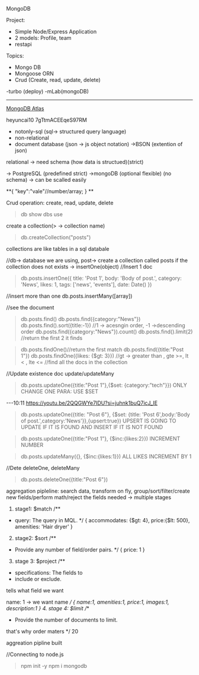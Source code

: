 MongoDB


Project:
- Simple Node/Express Application
- 2 models: Profile, team
- restapi


Topics:
- Mongo DB
- Mongoose ORN
- Crud (Create, read, update, delete)

-turbo (deploy)
-mLab(mongoDB)


--------------------
[MongoDB Atlas](https://cloud.mongodb.com/v2#/org/66992980156f8953b51d567b/projects)


heyuncai10
7gTtmACEEqeS97RM

- notonly-sql (sql-> structured query language)
- non-relational
- document database (json -> js object notation) ->BSON (extention of json)


relational -> need schema (how data is structued)(strict)


-> PostgreSQL (predefined strict)
->mongoDB (optional flexible) (no schema) -> can be scalled easily

**{
    "key":"vale"//number/array;
}
**



Crud operation: create, read, update, delete

>db
>show dbs
>use <database name> <this database is not created untill data is inserted into it>

create a collection(> -> collection name)
>db.createCollection("posts")

collections are like tables in a sql databale

//db-> database we are using, post->    create a collection called posts if the collection does not exists   -> insertOne(object)
//Insert 1 doc
>db.posts.insertOne({ title: 'Post 1', body: 'Body of post.', category: 'News', likes: 1, tags: ['news', 'events'], date: Date() })


//insert more than one
db.posts.insertMany([array])

//see the document
>db.posts.find()
>db.posts.find({category:"News"})
>db.posts.find().sort({title:-1})   //1 -> acesngin order, -1 ->descending order
>db.posts.find({category:"News"}).count()
>db.posts.find().limit(2) //return the first 2 it finds

>db.posts.findOne()//return the first match
>db.posts.find({title:"Post 1"})
>db.posts.findOne({likes: {$gt: 3}})   //gt -> greater than , gte >=, lt < , lte <=
//find all the docs in the collection


//Update existence doc
update/updateMany
>db.posts.updateOne({title:"Post 1"},{$set: {category:"tech"}})
ONLY CHANGE ONE PARA: USE $SET

---10:11 https://youtu.be/2QQGWYe7IDU?si=juhnk1buQ7icJ_IE

> db.posts.updateOne({title: "Post 6"}, {$set: {title: 'Post 6',body:'Body of post.',category:'News'}},{upsert:true})
UPSERT IS GOING TO UPDATE IF IT IS FOUND AND INSERT IF IT IS NOT FOUND

>db.posts.updateOne({title:"Post 1"}, {$inc:{likes:2}})
INCREMENT NUMBER

> db.posts.updateMany({}, {$inc:{likes:1}})
ALL LIKES INCREMENT BY 1


//Dete
deleteOne, deleteMany
> db.posts.deleteOne({title:"Post 6"})



aggregation pipleline: search data, transform on fly, group/sort/filter/create new fields/perform math/reject the fields needed   -> multiple stages
1. stage1: $match
/**
 * query: The query in MQL.
 */
{
  accommodates: {$gt: 4},
  price:{$lt: 500},
  amenities: 'Hair dryer'
}
2. stage2: $sort
/**
 * Provide any number of field/order pairs.
 */
{
  price: 1
}

3. stage 3: $project
/**
 * specifications: The fields to
 *   include or exclude.

 tells what field we want

 name: 1 -> we want name
 */
{
  name:1,
  amenities:1,
  price:1,
  images:1,
  description:1
}
4. stage 4: $limit
/**
 * Provide the number of documents to limit.

 that's why order maters
 */
20



aggreation pipline built



//Connecting to node.js
>npm init -y
>npm i mongodb

